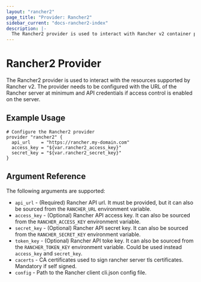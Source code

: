 ```yaml
---
layout: "rancher2"
page_title: "Provider: Rancher2"
sidebar_current: "docs-rancher2-index"
description: |-
  The Rancher2 provider is used to interact with Rancher v2 container platforms.
---
```


# Rancher2 Provider

The Rancher2 provider is used to interact with the
resources supported by Rancher v2. The provider needs to be configured
with the URL of the Rancher server at minimum and API credentials if
access control is enabled on the server.

## Example Usage

```hcl
# Configure the Rancher2 provider
provider "rancher2" {
  api_url    = "https://rancher.my-domain.com"
  access_key = "${var.rancher2_access_key}"
  secret_key = "${var.rancher2_secret_key}"
}
```

## Argument Reference

The following arguments are supported:

* `api_url` - (Required) Rancher API url. It must be provided, but it can also be sourced from the `RANCHER_URL` environment variable.
* `access_key` - (Optional) Rancher API access key. It can also be sourced from the `RANCHER_ACCESS_KEY` environment variable.
* `secret_key` - (Optional) Rancher API secret key. It can also be sourced from the `RANCHER_SECRET_KEY` environment variable.
* `token_key` - (Optional) Rancher API toke key. It can also be sourced from the `RANCHER_TOKEN_KEY` environment variable. Could be used instead `access_key` and `secret_key`.
* `cacerts` - CA certificates used to sign rancher server tls certificates. Mandatory if self signed.
* `config` - Path to the Rancher client cli.json config file.
